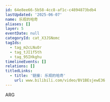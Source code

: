 ```yaml
---
id: 64e8ee66-5b58-4cc8-af1c-c4894873bdb4
lastUpdated: '2025-06-07'
name: 乐观的哈奇
aliases: []
layer: 5
eventDate: null
categoryId: cat_X3JSNomc
tagIds:
  - tag_m2cLNuOr
  - tag_tJI1f5th
  - tag_95IHkghu
timelineEvents: []
relations: []
titledLinks:
  - title: '链接: 乐观的哈奇'
    url: www.bilibili.com/video/BV1BEsjewE36
---
```

ARG
